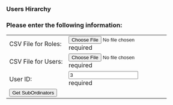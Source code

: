 
<html>
  <head>
    <script src="https://ajax.googleapis.com/ajax/libs/angularjs/1.6.4/angular.min.js"></script> 
    <script type="text/javascript" src="getSubOrdinators.js"></script>
    <script>
  
  function getResults() {
  var roles = document.forms["myForm"]["roles"].value;
  var users = document.forms["myForm"]["users"].value;
  
  var userId = parseInt(document.forms["myForm"]["userId"].value);
  
  if (userId)
  {
  var roles = setRoles(roles);
  var users = setUsers(users);
 
      console.log(roles);
      console.log(users);
      var result = getSubOrdinators(userId, users, roles);     
      console.log(result);
  
   } 
   }
</script>

  </head>
  <body>
    
<h3>Users Hirarchy</h3>

<h3>Please enter the following information:</h3>
 
 <form name="myForm">
  <table style="width:100%">
   <tr>
   <td >CSV File for Roles:</td>
   <td ><input type="file" name="roles" id="roles" onchange="" ng-model="csv" required/>
   <div id="csvError" ng-show="myForm.roles.$untouched">required</div>
   </td>
  </tr>
  <tr>
   <td >CSV File for Users:</td>
   <td ><input type="file" name="users" id="users" onchange="" ng-model="csv" required/>
   <div id="csvError" ng-show="myForm.users.$untouched">required</div>
   </td>
  </tr>
  <tr>
   <td >User ID: </td>
   <td ><input type="text" name="userId" ng-model="from" value="3" required>
    <div id="fromError" ng-show="myForm.userID.$invalid">required</div></td>
  </tr>
   
  <tr><td  colspan="2"><input type="button" onclick="getResults()" value="Get SubOrdinators" /></td></tr>
  
  </table>
  
 </form>
 </body>

